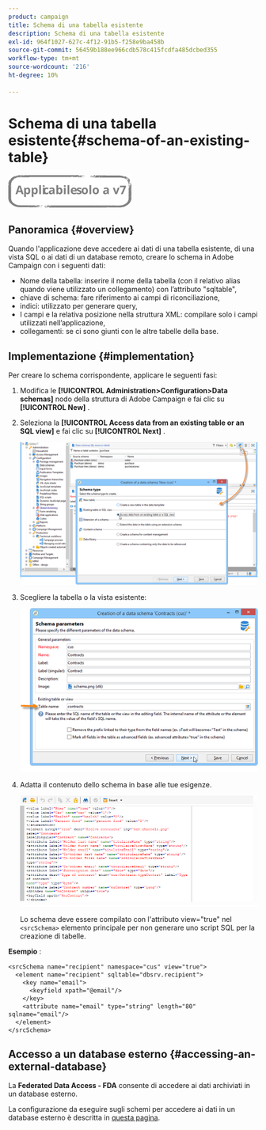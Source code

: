 ```yaml
---
product: campaign
title: Schema di una tabella esistente
description: Schema di una tabella esistente
exl-id: 964f1027-627c-4f12-91b5-f258e9ba458b
source-git-commit: 56459b188ee966cdb578c415fcdfa485dcbed355
workflow-type: tm+mt
source-wordcount: '216'
ht-degree: 10%

---
```


# Schema di una tabella esistente{#schema-of-an-existing-table}

![](../../assets/v7-only.svg)

## Panoramica {#overview}

Quando l&#39;applicazione deve accedere ai dati di una tabella esistente, di una vista SQL o ai dati di un database remoto, creare lo schema in Adobe Campaign con i seguenti dati:

* Nome della tabella: inserire il nome della tabella (con il relativo alias quando viene utilizzato un collegamento) con l’attributo &quot;sqltable&quot;,
* chiave di schema: fare riferimento ai campi di riconciliazione,
* indici: utilizzato per generare query,
* I campi e la relativa posizione nella struttura XML: compilare solo i campi utilizzati nell’applicazione,
* collegamenti: se ci sono giunti con le altre tabelle della base.

## Implementazione {#implementation}

Per creare lo schema corrispondente, applicare le seguenti fasi:

1. Modifica le **[!UICONTROL Administration>Configuration>Data schemas]** nodo della struttura di Adobe Campaign e fai clic su **[!UICONTROL New]** .
1. Seleziona la **[!UICONTROL Access data from an existing table or an SQL view]** e fai clic su **[!UICONTROL Next]** .

   ![](assets/s_ncs_configuration_extand_a_schema.png)

1. Scegliere la tabella o la vista esistente:

   ![](assets/s_ncs_configuration_select_table.png)

1. Adatta il contenuto dello schema in base alle tue esigenze.

   ![](assets/s_ncs_configuration_view_create_schema.png)

   Lo schema deve essere compilato con l&#39;attributo view=&quot;true&quot; nel `<srcSchema>` elemento principale per non generare uno script SQL per la creazione di tabelle.

**Esempio** :

```
<srcSchema name="recipient" namespace="cus" view="true">
  <element name="recipient" sqltable="dbsrv.recipient">
    <key name="email">
      <keyfield xpath="@email"/>
    </key>   
    <attribute name="email" type="string" length="80" sqlname="email"/>
  </element>
</srcSchema>
```

## Accesso a un database esterno {#accessing-an-external-database}

La **Federated Data Access - FDA** consente di accedere ai dati archiviati in un database esterno.

La configurazione da eseguire sugli schemi per accedere ai dati in un database esterno è descritta in [questa pagina](../../installation/using/creating-data-schema.md).
